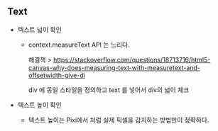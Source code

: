 ## Text

- 텍스트 넓이 확인

   - context.measureText API 는 느리다.

      해결책 >  <https://stackoverflow.com/questions/18713716/html5-canvas-why-does-measuring-text-with-measuretext-and-offsetwidth-give-di>

      div 에 동일 스타일을 정의하고 text 를 넣어서 div의 넓이 체크

- 텍스트 높이 확인

   - 텍스트 높이는 Pixi에서 처럼 실제 픽셀을 감지하는 방법만이  정확하다.

